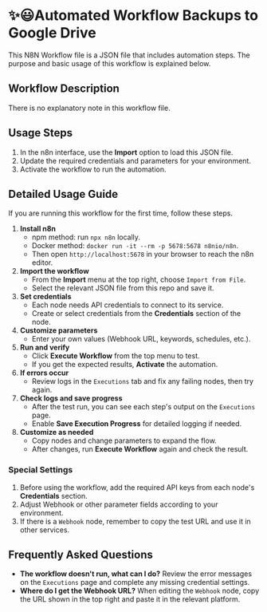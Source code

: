 # ✨😃Automated Workflow Backups to Google Drive
This N8N Workflow file is a JSON file that includes automation steps.
The purpose and basic usage of this workflow is explained below.

## Workflow Description
There is no explanatory note in this workflow file.

## Usage Steps
1. In the n8n interface, use the **Import** option to load this JSON file.
2. Update the required credentials and parameters for your environment.
3. Activate the workflow to run the automation.

## Detailed Usage Guide
If you are running this workflow for the first time, follow these steps.

1. **Install n8n**
   - npm method: run `npx n8n` locally.
   - Docker method: `docker run -it --rm -p 5678:5678 n8nio/n8n`.
   - Then open `http://localhost:5678` in your browser to reach the n8n editor.
2. **Import the workflow**
   - From the **Import** menu at the top right, choose `Import from File`.
   - Select the relevant JSON file from this repo and save it.
3. **Set credentials**
   - Each node needs API credentials to connect to its service.
   - Create or select credentials from the **Credentials** section of the node.
4. **Customize parameters**
   - Enter your own values (Webhook URL, keywords, schedules, etc.).
5. **Run and verify**
   - Click **Execute Workflow** from the top menu to test.
   - If you get the expected results, **Activate** the automation.
6. **If errors occur**
   - Review logs in the `Executions` tab and fix any failing nodes, then try again.
7. **Check logs and save progress**
   - After the test run, you can see each step's output on the `Executions` page.
   - Enable **Save Execution Progress** for detailed logging if needed.
8. **Customize as needed**
   - Copy nodes and change parameters to expand the flow.
   - After changes, run **Execute Workflow** again and check the result.

### Special Settings
1. Before using the workflow, add the required API keys from each node's **Credentials** section.
2. Adjust Webhook or other parameter fields according to your environment.
3. If there is a `Webhook` node, remember to copy the test URL and use it in other services.

## Frequently Asked Questions
* **The workflow doesn't run, what can I do?** Review the error messages on the `Executions` page and complete any missing credential settings.
* **Where do I get the Webhook URL?** When editing the `Webhook` node, copy the URL shown in the top right and paste it in the relevant platform.
